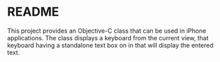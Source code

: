 # README

This project provides an Objective-C class that can be used in iPhone applications.  The class displays a keyboard from the current view, that keyboard having a standalone text box on in that will display the entered text.  
